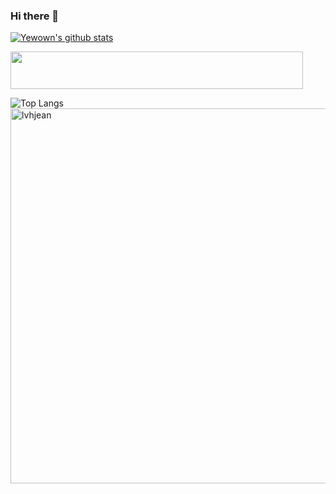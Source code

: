 ### Hi there 👋

<!--
**lvhjean/lvhjean** is a ✨ _special_ ✨ repository because its `README.md` (this file) appears on your GitHub profile.

Here are some ideas to get you started:

- 🔭 I’m currently working on ...
- 🌱 I’m currently learning ...
- 👯 I’m looking to collaborate on ...
- 🤔 I’m looking for help with ...
- 💬 Ask me about ...
- 📫 How to reach me: ...
- 😄 Pronouns: ...
- ⚡ Fun fact: ...
-->

[![Yewown's github stats](https://github-readme-stats.vercel.app/api?username=lvhjean&count_private=true&show_icons=true)](https://github.com/anuraghazra/github-readme-stats)

<a href="https://www.vultr.com/?ref=8971202-8H"><img src="https://www.vultr.com/media/banners/banner_468x60.png" width="468" height="60"></a>

![Top Langs](https://github-readme-stats.vercel.app/api/top-langs/?username=lvhjean&hide=html&&line_height=3) <img align="left" src="https://github-readme-streak-stats.herokuapp.com/?user=lvhjean" alt="lvhjean" width="600" />
